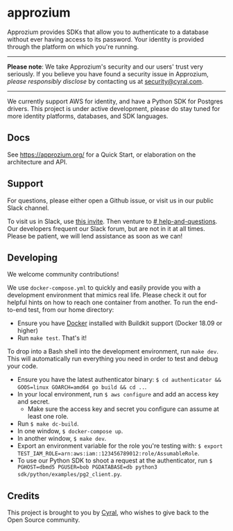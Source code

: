 # approzium
Approzium provides SDKs that allow you to authenticate to a database without ever having access to its password. Your
identity is provided through the platform on which you're running.

----

**Please note**: We take Approzium's security and our users' trust very seriously. If you believe you have found a security issue in Approzium, _please responsibly disclose_ by contacting us at [security@cyral.com](mailto:security@cyral.com).

----

We currently support AWS for identity, and have a Python SDK for Postgres drivers. This project is under active development, please
do stay tuned for more identity platforms, databases, and SDK languages.

## Docs

See https://approzium.org/ for a Quick Start, or elaboration on the architecture and API.

## Support

For questions, please either open a Github issue, or visit us in our public Slack channel.

To visit us in Slack, use [this invite](https://join.slack.com/t/approzium/shared_invite/zt-fg9bdcfa-H9YFnlg3XeosKyMIYadmcg). 
Then venture to [# help-and-questions](https://app.slack.com/client/T013VTLTTJ5/C013FTJPAN9).
Our developers frequent our Slack forum, but are not in it at all times. Please be patient, we will lend assistance as 
soon as we can!

## Developing

We welcome community contributions!

We use `docker-compose.yml` to quickly and easily provide you with a development environment that mimics real life. Please check it out for helpful hints on how to reach one container from another. To run the end-to-end test, from our home directory:
- Ensure you have [Docker](https://www.docker.com/) installed with Buildkit support (Docker 18.09 or higher)
- Run `make test`. That's it!

To drop into a Bash shell into the development environment, run `make dev`. This will automatically run everything you need in order to test and debug your code.
- Ensure you have the latest authenticator binary: `$ cd authenticator && GOOS=linux GOARCH=amd64 go build && cd ..`.
- In your local environment, run `$ aws configure` and add an access key and secret.
  - Make sure the access key and secret you configure can assume at least one role.
- Run `$ make dc-build`.
- In one window, `$ docker-compose up`.
- In another window, `$ make dev`.
- Export an environment variable for the role you're testing with: `$ export TEST_IAM_ROLE=arn:aws:iam::123456789012:role/AssumableRole`.
- To use our Python SDK to shoot a request at the authenticator, run
  `$ PGHOST=dbmd5 PGUSER=bob PGDATABASE=db python3 sdk/python/examples/pg2_client.py`.

## Credits

This project is brought to you by [Cyral](https://www.cyral.com/), who wishes to give back to the Open Source community.
